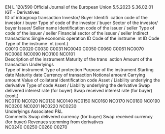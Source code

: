 EN  L 120/590 Official Journal of the European Union 5.5.2023
 S.36.02.01  
IGT - Derivatives  
ID of 
intragroup 
transaction  Investor/ 
Buyer  Identifi ­
cation code 
of the 
investor / 
buyer  Type of 
code of the 
investor / 
buyer  Sector of 
the 
investor/ 
buyer  Issuer/ 
Seller name  Identification 
code of the 
issuer / seller  Type of code of 
the issuer / seller  Financial 
sector of the 
issuer / seller  Indirect 
transactions  Single 
economic 
operation  ID Code 
of the 
instrume ­
nt  ID Code 
Type of 
the 
instrume ­
nt  (cont.)  
C0010  C0020  C0030  C0031  NC0040  C0050  C0060  C0061  NC0070  NC0080  NC0090  NC0100  NC0101  
Description of the instrument  Maturity of the trans ­
action  Amount of the transaction  Underlyings  
Type of 
instrument  Type of 
protection  Purpose of 
the 
instrument  Starting 
date  Maturity 
date  Currency of 
transaction  Notional 
amount  Carrying amount  Value of 
collateral  Identification 
code Asset / 
Liability 
underlying 
the 
derivative  Type of code 
Asset / 
Liability 
underlying 
the 
derivative  Swap 
delivered 
interest 
rate (for 
buyer)  Swap 
received 
interest 
rate (for 
buyer)  (cont.)  
NC0110  NC0120  NC0130  NC0140  NC0150  NC0160  NC0170  NC0180  NC0190  NC0200  NC0201  NC0220  NC0230  
Underlyings  Associated 
P&L  
Comments  Swap 
delivered 
currency 
(for buyer)  Swap 
received 
currency (for 
buyer)  Revenues 
stemming 
from 
derivatives  
NC0240  C0250  C0260  C0270